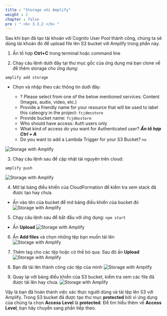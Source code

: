 ```yaml
---
title : "Storage với Amplify"
weight : 2
chapter : false
pre : " <b> 3.3.2 </b> "
---
```


Sau khi bạn đã tạo tài khoản với Cognito User Pool thành công, chúng ta sẽ dùng tài khoản đó để upload file lên S3 bucket với Amplify trong phần này.

1. Ấn tổ hợp **Ctrl+C** trong terminal hoặc command line

2. Chạy câu lệnh dưới đây tại thư mục gốc của ứng dụng mà bạn clone về để thêm storage cho ứng dụng:
```
amplify add storage

```

 + Chọn và nhập theo các thông tin dưới đây:

    - ? Please select from one of the below mentioned services: Content (Images, audio, video, etc.)
    - Provide a friendly name for your resource that will be used to label this cateogry in the project: `fcjdmsstore`
    - Provide bucket name: `fcjdmsstore`
    - Who should have access: Auth users only
    - What kind of access do you want for Authenticated user? ***Ấn tổ hợp Ctrl + A***
    - Do you want to add a Lambda Trigger for your S3 Bucket? `no`

![Storage with Amplify](/images/3.configcognito/015-configcognito.png)

3. Chạy câu lệnh sau để cập nhật tài nguyên trên cloud:
```
amplify push

```
![Storage with Amplify](/images/3.configcognito/016-configcognito.png)

4. Mở lại bảng điều khiển của CloudFormation để kiểm tra xem stack đã được tạo hay chưa.
 + Ấn vào tên của bucket để mở bảng điều khiển của bucket đó
![Storage with Amplify](/images/3.configcognito/017-configcognito.png)

5. Chạy câu lệnh sau để bắt đầu với ứng dụng: `npm start`
 + Ấn  **Upload**
![Storage with Amplify](/images/3.configcognito/018-configcognito.png)

6. Ấn  **Add files** và chọn những tệp bạn muốn tải lên
![Storage with Amplify](/images/3.configcognito/019-configcognito.png)

7. Thêm tag cho các tệp hoặc có thể bỏ qua. Sau đó ấn **Upload**
![Storage with Amplify](/images/3.configcognito/020-configcognito.png)

8. Bạn đã tải lên thành công các tệp của mình
![Storage with Amplify](/images/3.configcognito/021-configcognito.png)

9. Quay lại với bảng điều khiển của S3 bucket, kiểm tra xem các file đã được tải lên hay chưa.
![Storage with Amplify](/images/3.configcognito/022-configcognito.png)

Vậy là bạn đã hoàn thành việc xác thực người dùng và tải tệp lên S3 với Amplify. Trong S3 bucket đã được tạo thư mục **protected** bởi vì ứng dụng của chúng ta chọn **Access Level** là **protected**. Để tìm hiểu thêm về **Access Level**, bạn hãy chuyển sang phần tiếp theo.